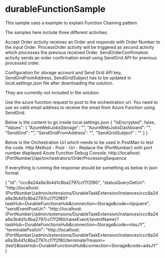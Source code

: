 # durableFunctionSample
This sample uses a example to explain Function Chaining pattern

The samples here include three different activities.

Accept Order activity receives an Order and responds with Order Number to the input Order.
ProcessOrder activity will be triggered as second activity which processes the previous received Order.
SendOrderConfirmation activity sends an order confirmation email using SendGrid API for previous processed order.

Configuration for storage account and Send Grid API key, SendGridFromAddress, SendGridSubject has to be updated in local.settings.json file after downloading the solution.

They are currently not included in the solution.

Use the azure function request to post to the orchestration url. You need to use an valid email address to receive the email from Azure Function using SendGrid.

Below is the content to go inside local.settings.json { "IsEncrypted": false, "Values": { "AzureWebJobsStorage": "", "AzureWebJobsDashboard": "", "SendGrid": "", "SendGridFromAddress": "", "SendGridSubject" : "" } }

Below is the Orchestration Url which needs to be used in PostMan to test the code.
Http Method - Post - 
Url - Replace the {PortNumber} with port number displayed Azure Function Debug Console.
http://localhost:{PortNumber}/api/orchestrators/OrderProcessingSequence

If everything is running the response should be something as below in json format.

{
    "id": "ccc8a24a9a3b4d1c8ba2797ccf7f2f80",
    "statusQueryGetUri": "http://localhost:{PortNumber}/admin/extensions/DurableTaskExtension/instances/ccc8a24a9a3b4d1c8ba2797ccf7f2f80?taskHub=DurableFunctionsHub&connection=Storage&code=nlpquere",
    "sendEventPostUri": "http://localhost:{PortNumber}/admin/extensions/DurableTaskExtension/instances/ccc8a24a9a3b4d1c8ba2797ccf7f2f80/raiseEvent/{eventName}?taskHub=DurableFunctionsHub&connection=Storage&code=nlssJY",
    "terminatePostUri": "http://localhost:{PortNumber}/admin/extensions/DurableTaskExtension/instances/ccc8a24a9a3b4d1c8ba2797ccf7f2f80/terminate?reason={text}&taskHub=DurableFunctionsHub&connection=Storage&code=adsJY"
}

